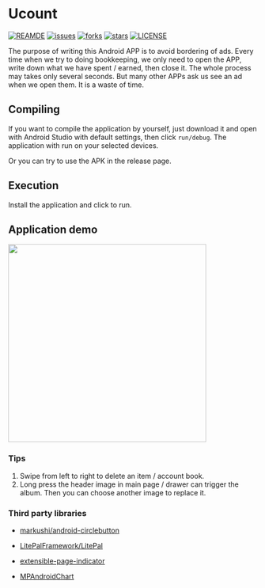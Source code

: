 # Ucount

[![REAMDE](https://img.shields.io/badge/Language-Chinese-brightgreen)](README_zh.md)
[![issues](https://img.shields.io/github/issues/yuukidach/Ucount)](https://github.com/yuukidach/Ucount/issues)
[![forks](https://img.shields.io/github/forks/yuukidach/Ucount)](https://github.com/yuukidach/Ucount/network/members)
[![stars](https://img.shields.io/github/stars/yuukidach/Ucount)](https://github.com/yuukidach/Ucount/stargazers)
[![LICENSE](https://img.shields.io/github/license/yuukidach/Ucount)](LICENSE)

The purpose of writing this Android APP is to avoid bordering of ads. Every time when we try to doing bookkeeping, we only need to open the APP, write down what we have spent / earned, then close it. The whole process may takes only several seconds. But many other APPs ask us see an ad when we open them. It is a waste of time.

## Compiling

If you want to compile the application by yourself, just download it and open with Android Studio with default settings, then click `run/debug`. The application with run on your selected devices.

Or you can try to use the APK in the release page.

## Execution

Install the application and click to run.

## Application demo

<img src="./markdown_res/ucount_demo.gif" width=400 />

### Tips

1. Swipe from left to right to delete an item / account book.
2. Long press the header image in main page / drawer can trigger the album. Then you can choose another image to replace it.

### Third party libraries

- [markushi/android-circlebutton](https://github.com/markushi/android-circlebutton)

- [LitePalFramework/LitePal](https://github.com/LitePalFramework/LitePal) 

- [extensible-page-indicator](https://github.com/merhold/extensible-page-indicator)

- [MPAndroidChart](https://github.com/PhilJay/MPAndroidChart)

